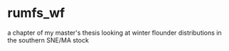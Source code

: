 # rumfs_wf
a chapter of my master's thesis looking at winter flounder distributions in the southern SNE/MA stock
